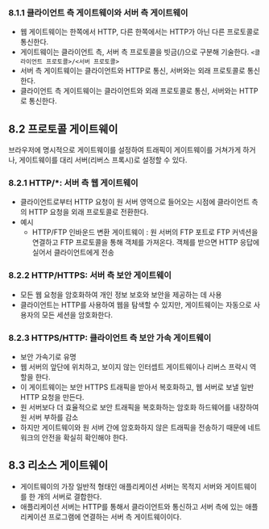 ### 8.1.1 클라이언트 측 게이트웨이와 서버 측 게이트웨이

- 웹 게이트웨이는 한쪽에서 HTTP, 다른 한쪽에서는 HTTP가 아닌 다른 프로토콜로 통신한다.
- 게이트웨이는 클라이언트 측, 서버 측 프로토콜을 빗금(/)으로 구분해 기술한다.
  `<클라이언트 프로토콜>/<서버 프로토콜>`
- 서버 측 게이트웨이는 클라이언트와 HTTP로 통신, 서버와는 외래 프로토콜로 통신한다.
- 클라이언트 측 게이트웨이는 클라이언트와 외래 프로토콜로 통신, 서버와는 HTTP로 통신한다.

## 8.2 프로토콜 게이트웨이

브라우저에 명시적으로 게이트웨이를 설정하여 트래픽이 게이트웨이를 거쳐가게 하거나, 게이트웨이를 대리 서버(리버스 프록시)로 설정할 수 있다.

### 8.2.1 HTTP/\*: 서버 측 웹 게이트웨이

- 클라이언트로부터 HTTP 요청이 원 서버 영역으로 들어오는 시점에 클라이언트 측의 HTTP 요청을 외래 프로토콜로 전환한다.
- 예시
  - HTTP/FTP 인바운드 변환 게이트웨이 : 원 서버의 FTP 포트로 FTP 커넥션을 연결하고 FTP 프로토콜을 통해 객체를 가져온다. 객체를 받으면 HTTP 응답에 실어서 클라이언트에게 전송

### 8.2.2 HTTP/HTTPS: 서버 측 보안 게이트웨이

- 모든 웹 요청을 암호화하여 개인 정보 보호와 보안을 제공하는 데 사용
- 클라이언트는 HTTP를 사용하여 웹을 탐색할 수 있지만, 게이트웨이는 자동으로 사용자의 모든 세션을 암호화한다.

### 8.2.3 HTTPS/HTTP: 클라이언트 측 보안 가속 게이트웨이

- 보안 가속기로 유명
- 웹 서버의 앞단에 위치하고, 보이지 않는 인터셉트 게이트웨이나 리버스 프락시 역할을 한다.
- 이 게이트웨이는 보안 HTTPS 트래픽을 받아서 복호화하고, 웹 서버로 보낼 일반 HTTP 요청을 만든다.
- 원 서버보다 더 효율적으로 보안 트래픽을 복호화하는 암호화 하드웨어를 내장하여 원 서버 부하를 감소
- 하지만 게이트웨이와 원 서버 간에 암호화하지 않은 트래픽을 전송하기 때문에 네트워크의 안전을 확실히 확인해야 한다.

## 8.3 리소스 게이트웨이

- 게이트웨이의 가장 일반적 형태인 애플리케이션 서버는 목적지 서버와 게이트웨이를 한 개의 서버로 결합한다.
- 애플리케이션 서버는 HTTP를 통해서 클라이언트와 통신하고 서버 측에 있는 애플리케이션 프로그램에 연결하는 서버 측 게이트웨이이다.
